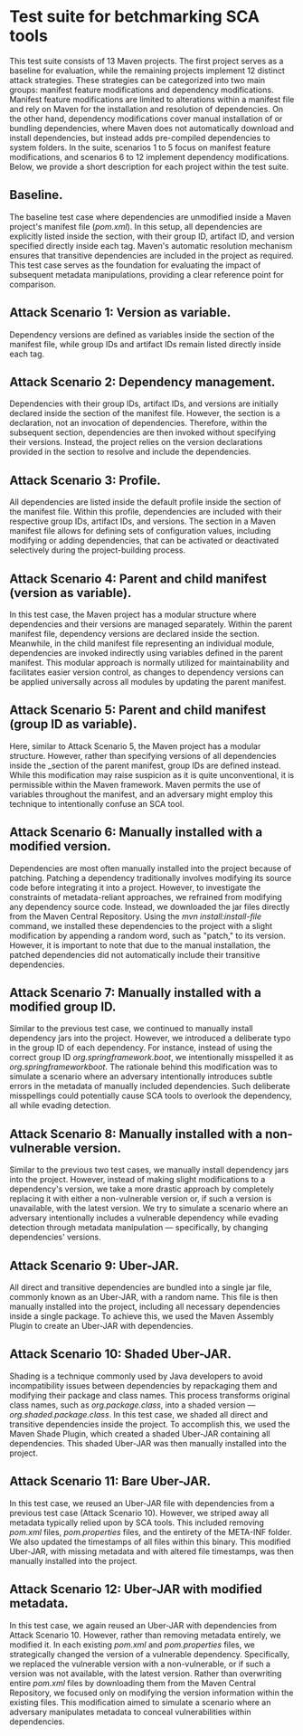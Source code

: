 # Test suite for betchmarking SCA tools
This test suite consists of 13 Maven projects. The first project serves as a baseline for evaluation, while the remaining projects implement 12 distinct attack strategies. These strategies can be categorized into two main groups: manifest feature modifications and dependency modifications. Manifest feature modifications are limited to alterations within a manifest file and rely on Maven for the installation and resolution of dependencies. On the other hand, dependency modifications cover manual installation of or bundling dependencies, where Maven does not automatically download and install dependencies, but instead adds pre-compiled dependencies to system folders. In the suite, scenarios 1 to 5 focus on manifest feature modifications, and scenarios 6 to 12 implement dependency modifications. Below, we provide a short description for each project within the test suite.
## Baseline.
The baseline test case where dependencies are unmodified inside a Maven project's manifest file (_pom.xml_). In this setup, all dependencies are explicitly listed inside the _<dependencies/>_ section, with their group ID, artifact ID, and version specified directly inside each _<dependency/>_ tag. Maven's automatic resolution mechanism ensures that transitive dependencies are included in the project as required. This test case serves as the foundation for evaluating the impact of subsequent metadata manipulations, providing a clear reference point for comparison.
## Attack Scenario 1: Version as variable.
Dependency versions are defined as variables inside the _<properties/>_ section of the manifest file, while group IDs and artifact IDs remain listed directly inside each _<dependency/>_ tag. 
## Attack Scenario 2: Dependency management.
Dependencies with their group IDs, artifact IDs, and versions are initially declared inside the _<dependencyManagement/>_ section of the manifest file. However, the _<dependencyManagement/>_ section is a declaration, not an invocation of dependencies. Therefore, within the subsequent _<dependencies/>_ section, dependencies are then invoked without specifying their versions. Instead, the project relies on the version declarations provided in the _<dependencyManagement/>_ section to resolve and include the dependencies. 
## Attack Scenario 3: Profile.
All dependencies are listed inside the default profile inside the _<profiles/>_ section of the manifest file. Within this profile, dependencies are included with their respective group IDs, artifact IDs, and versions. The _<profiles/>_ section in a Maven manifest file allows for defining sets of configuration values, including modifying or adding dependencies, that can be activated or deactivated selectively during the project-building process. 
## Attack Scenario 4: Parent and child manifest (version as variable).
In this test case, the Maven project has a modular structure where dependencies and their versions are managed separately. Within the parent manifest file, dependency versions are declared inside the _<properties/>_ section. Meanwhile, in the child manifest file representing an individual module, dependencies are invoked indirectly using variables defined in the parent manifest. This modular approach is normally utilized for maintainability and facilitates easier version control, as changes to dependency versions can be applied universally across all modules by updating the parent manifest. 
## Attack Scenario 5: Parent and child manifest (group ID as variable).
Here, similar to Attack Scenario 5, the Maven project has a modular structure. However, rather than specifying versions of all dependencies inside the _<properties/>section of the parent manifest, group IDs are defined instead. While this modification may raise suspicion as it is quite unconventional, it is permissible within the Maven framework. Maven permits the use of variables throughout the manifest, and an adversary might employ this technique to intentionally confuse an SCA tool. 
## Attack Scenario 6: Manually installed with a modified version.
Dependencies are most often manually installed into the project because of patching. Patching a dependency traditionally involves modifying its source code before integrating it into a project. However, to investigate the constraints of metadata-reliant approaches, we refrained from modifying any dependency source code. Instead, we downloaded the jar files directly from the Maven Central Repository. Using the _mvn install:install-file_ command, we installed these dependencies to the project with a slight modification by appending a random word, such as "patch," to its version. However, it is important to note that due to the manual installation, the patched dependencies did not automatically include their transitive dependencies. 
## Attack Scenario 7: Manually installed with a modified group ID.
Similar to the previous test case, we continued to manually install dependency jars into the project. However, we introduced a deliberate typo in the group ID of each dependency. For instance, instead of using the correct group ID _org.springframework.boot_, we intentionally misspelled it as _org.springframeworkboot_. The rationale behind this modification was to simulate a scenario where an adversary intentionally introduces subtle errors in the metadata of manually included dependencies. Such deliberate misspellings could potentially cause SCA tools to overlook the dependency, all while evading detection. 
## Attack Scenario 8: Manually installed with a non-vulnerable version.
Similar to the previous two test cases, we manually install dependency jars into the project. However, instead of making slight modifications to a dependency's version, we take a more drastic approach by completely replacing it with either a non-vulnerable version or, if such a version is unavailable, with the latest version. We try to simulate a scenario where an adversary intentionally includes a vulnerable dependency while evading detection through metadata manipulation — specifically, by changing dependencies' versions. 
## Attack Scenario 9: Uber-JAR.
All direct and transitive dependencies are bundled into a single jar file, commonly known as an Uber-JAR, with a random name. This file is then manually installed into the project, including all necessary dependencies inside a single package. To achieve this, we used the Maven Assembly Plugin to create an Uber-JAR with dependencies. 
## Attack Scenario 10: Shaded Uber-JAR.
Shading is a technique commonly used by Java developers to avoid incompatibility issues between dependencies by repackaging them and modifying their package and class names. This process transforms original class names, such as _org.package.class_, into a shaded version — _org.shaded.package.class_. In this test case, we shaded all direct and transitive dependencies inside the project. To accomplish this, we used the Maven Shade Plugin, which created a shaded Uber-JAR containing all dependencies. This shaded Uber-JAR was then manually installed into the project. 
## Attack Scenario 11: Bare Uber-JAR.
In this test case, we reused an Uber-JAR file with dependencies from a previous test case (Attack Scenario 10). However, we striped away all metadata typically relied upon by SCA tools. This included removing _pom.xml_ files, _pom.properties_ files, and the entirety of the META-INF folder. We also updated the timestamps of all files within this binary. This modified Uber-JAR, with missing metadata and with altered file timestamps, was then manually installed into the project.
## Attack Scenario 12: Uber-JAR with modified metadata.
In this test case, we again reused an Uber-JAR with dependencies from Attack Scenario 10. However, rather than removing metadata entirely, we modified it. In each existing _pom.xml_ and _pom.properties_ files, we strategically changed the version of a vulnerable dependency. Specifically, we replaced the vulnerable version with a non-vulnerable, or if such a version was not available, with the latest version. Rather than overwriting entire _pom.xml_ files by downloading them from the Maven Central Repository, we focused only on modifying the version information within the existing files. This modification aimed to simulate a scenario where an adversary manipulates metadata to conceal vulnerabilities within dependencies.
